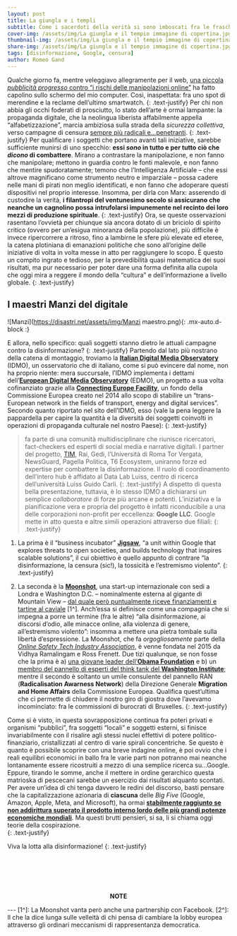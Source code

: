 ```yaml
---
layout: post
title: La giungla e i templi
subtitle: Come i sacerdoti della verità si sono imboscati fra le frasche
cover-img: /assets/img/La giungla e il tempio immagine di copertina.jpg
thumbnail-img: /assets/img/La giungla e il tempio immagine di copertina.jpg	
share-img: /assets/img/La giungla e il tempio immagine di copertina.jpg
tags: [disinformazione, Google, censura]
author: Romeo Gand
---
```

Qualche giorno fa, mentre veleggiavo allegramente per il web, [una piccola *pubblicità progresso* contro “i rischi delle manipolazioni online”](https://www.youtube.com/watch?v=Sr3XzVEXF3M&ab_channel=IDMO) ha fatto capolino sullo schermo del mio computer. Così, inaspettata: fra uno spot di merendine e la reclame dell’ultimo smartwatch.
{: .text-justify} 
Per chi non abbia gli occhi foderati di prosciutto, lo stato dell’arte è ormai lampante: la propaganda digitale, che la neolingua liberista affabilmente appella “alfabetizzazione”, marcia ambiziosa sulla strada della *sicurezza collettiva*, verso campagne di censura [sempre più radicali e…penetranti](https://www.sanitainformazione.it/sanita-internazionale/disinformazione-google-prebunking/). 
{: .text-justify} 
Per qualificare i soggetti che portano avanti tali iniziative, sarebbe sufficiente munirsi di uno specchio: **essi *sono* in tutto e per tutto ciò che *dicono* di combattere**. Mirano a contrastare la manipolazione, e non fanno che manipolare; mettono in guardia contro le fonti malevole, e non fanno che mentire spudoratamente; temono che l’Intelligenza Artificiale – che essi altrove magnificano come strumento neutro e imparziale – possa cadere nelle mani di pirati non meglio identificati, e non fanno che adoperare questi dispositivi nel proprio interesse. Insomma, per dirla con Marx: asserendo di custodire la verità, **i filantropi del ventunesimo secolo si assicurano che neanche un cagnolino possa intrufolarsi impunemente nel recinto dei loro mezzi di produzione spirituale**. 
{: .text-justify} 
Ora, se queste osservazioni rasentano l’ovvietà per chiunque sia ancora dotato di un briciolo di spirito critico (ovvero per un’esigua minoranza della popolazione), più difficile è invece ripercorrere a ritroso, fino a lambirne le sfere più elevate ed eteree, la catena plotiniana di emanazioni politiche che sono all’origine delle iniziative di volta in volta messe in atto per raggiungere lo scopo. È questo un compito ingrato e tedioso, per la prevedibilità quasi matematica dei suoi risultati, ma pur necessario per poter dare una forma definita alla cupola che oggi mira a reggere il mondo della “cultura” e dell’informazione a livello globale.
{: .text-justify} 
## I maestri Manzi del digitale
![Manzi](https://disastri.net/assets/img/Manzi maestro.png){: .mx-auto.d-block :}
&nbsp;<br>

E allora, nello specifico: quali soggetti stanno dietro le attuali campagne contro la disinformazione?
{: .text-justify} 
Partendo dal lato più nostrano della catena di montaggio, troviamo la [**Italian Digital Media Observatory**](https://www.idmo.it/) (IDMO), un osservatorio che di italiano, come si può evincere dal nome, non ha proprio niente: mera succursale, l’IDMO implementa i dettami dell’[**European Digital Media Observatory**](https://edmo.eu/) (EDMO), un progetto a sua volta cofinanziato grazie alla [**Connecting Europe Facility**](https://commission.europa.eu/funding-tenders/find-funding/eu-funding-programmes/connecting-europe-facility_en), un fondo della Commissione Europea creato nel 2014 allo scopo di stabilire un “trans-European network in the fields of transport, energy and digital services”. Secondo quanto riportato nel sito dell’IDMO, esso (vale la pena leggere la pappardella per capire la quantità e la diversità dei soggetti coinvolti in operazioni di propaganda culturale nel nostro Paese):
{: .text-justify} 
>fa parte di una comunità multidisciplinare che riunisce ricercatori, fact-checkers ed esperti di social media e narrative digitali. I partner del progetto, [TIM](https://www.raiplay.it/video/2023/06/Digital-World-vs-Fake-News-Appuntamento-con-i-digital-media-TIM-per-IDMO-fcc1c579-fcc2-4650-bd93-05a01624659f.html), Rai, Gedi, l’Università di Roma Tor Vergata, NewsGuard, Pagella Politica, T6 Ecosystem, uniranno forze ed expertise per combattere la disinformazione. Il ruolo di coordinamento dell’intero hub è affidato al Data Lab Luiss, centro di ricerca dell’università Luiss Guido Carli. 
{: .text-justify} 
A dispetto di questa bella presentazione, tuttavia, è lo stesso IDMO a dichiararsi un semplice *collaboratore* di forze più arcane e potenti. L’iniziativa e la pianificazione vera e propria del progetto è infatti riconducibile a una delle corporazioni non-profit per eccellenza: **Google LLC**. Google mette in atto questa e altre simili operazioni attraverso due filiali:
{: .text-justify} 

1. La prima è il “business incubator” [**Jigsaw**](https://jigsaw.google.com/), “a unit within Google that explores threats to open societies, and builds technology that inspires scalable solutions”, il cui obiettivo è quello appunto di contrare “la disinformazione, la censura (sic!), la tossicità e l’estremismo violento”. 
{: .text-justify} 

2. La seconda è la [**Moonshot**](https://moonshotteam.com), una start-up internazionale con sedi a Londra e Washington D.C. – nominalmente esterna al gigante di Mountain View – [dal quale però puntualmente riceve finanziamenti e tartine al caviale](https://www.nbcnews.com/tech/security/google-backed-startup-uses-internet-ads-counter-online-extremism-n860961) [1^]. Anch’essa si definisce come una compagnia che si impegna a porre un termine (fra le altre) “alla disinformazione, ai discorsi d’odio, alle minacce online, alla violenza di genere, all’estremismo violento”: insomma a mettere una pietra tombale sulla libertà d’espressione. La Moonshot, che fa *orgogliosamente* parte della [*Online Safety Tech Industry Association*](https://ostia.org.uk/), è venne fondata nel 2015 da Vidhya Ramalingam e Ross Frenett. Due tizi qualunque, se non fosse che la prima è a) [una giovane leader dell’**Obama Foundation**](https://www.obama.org/programs/leaders/europe/2020/vidhya-ramalingam/) e b) un [membro del pannello di esperti del think tank del **Washington Institute**](https://www.washingtoninstitute.org/experts/vidhya-ramalingam); mentre il secondo è soltanto un umile consulente del pannello RAN (**Radicalisation Awarness Network**) della Direzione Generale **Migration and Home Affairs** della Commissione Europea. Qualifica quest’ultima che ci permette di chiudere il nostro giro di giostra dove l’avevamo incominciato: fra le commissioni di burocrati di Bruxelles. 
{: .text-justify} 


Come si è visto, in questa sovrapposizione continua fra poteri privati e organismi “pubblici”, fra soggetti “locali” e soggetti esterni, si finisce invariabilmente con il risalire agli stessi nuclei effettivi di potere politico-finanziario, cristallizzati al centro di varie spirali concentriche. Se questo è quanto è possibile scoprire con una breve indagine online, è poi ovvio che i reali equilibri economici in ballo fra le varie parti non potranno mai neanche lontanamente essere ricostruiti a mezzo di una semplice ricerca su…Google. Eppure, tirando le somme, anche il mettere in ordine gerarchico questa matrioska di pescecani sarebbe un esercizio dai risultati alquanto scontati. Per avere un’idea di chi tenga davvero le redini del discorso, basti pensare che la capitalizzazione azionaria di **ciascuna** delle *Big Five* (Google, Amazon, Apple, Meta, and Microsoft), ha ormai **[stabilmente raggiunto se non addirittura superato il prodotto interno lordo delle più grandi potenze economiche mondiali](https://www.visualcapitalist.com/the-tech-giants-worth-compared-economies-countries/)**. Ma questi brutti pensieri, si sa, li si chiama oggi teorie della cospirazione.  
{: .text-justify} 

Viva la lotta alla disinformazione!
{: .text-justify} 

&nbsp;<br>
&nbsp;<br>
&nbsp;<br>
&nbsp;<br>

<p style="text-align: center;"><b>NOTE</b></p>
---
[1^]: La Moonshot vanta però anche una partnership con Facebook.
[2^]: Il che la dice lunga sulle velleità di chi pensa di cambiare la lobby europea attraverso gli ordinari meccanismi di rappresentanza democratica. 

